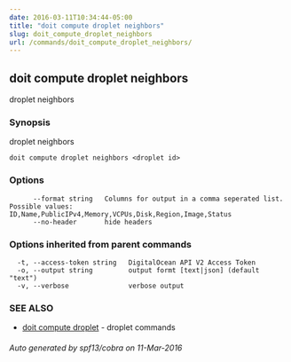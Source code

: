 ```yaml
---
date: 2016-03-11T10:34:44-05:00
title: "doit compute droplet neighbors"
slug: doit_compute_droplet_neighbors
url: /commands/doit_compute_droplet_neighbors/
---
```

## doit compute droplet neighbors

droplet neighbors

### Synopsis


droplet neighbors

```
doit compute droplet neighbors <droplet id>
```

### Options

```
      --format string   Columns for output in a comma seperated list. Possible values: ID,Name,PublicIPv4,Memory,VCPUs,Disk,Region,Image,Status
      --no-header       hide headers
```

### Options inherited from parent commands

```
  -t, --access-token string   DigitalOcean API V2 Access Token
  -o, --output string         output formt [text|json] (default "text")
  -v, --verbose               verbose output
```

### SEE ALSO
* [doit compute droplet](/commands/doit_compute_droplet/)	 - droplet commands

###### Auto generated by spf13/cobra on 11-Mar-2016
